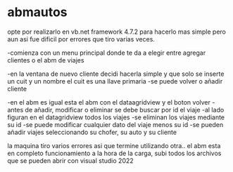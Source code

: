 # abmautos
opte por realizarlo en vb.net framework 4.7.2 para hacerlo mas simple pero aun asi fue dificil por errores que tiro varias veces.

-comienza con un menu principal donde te da a elegir entre agregar clientes o el abm de viajes

-en la ventana de nuevo cliente decidi hacerla simple y que solo se inserte un cuit y un nombre el cuit es una llave primaria 
-se puede volver o añadir cliente

-en el abm es igual esta el abm con el dataagridview y el boton volver
-antes de añadir, modificar o eliminar se debe buscar por id el viaje
-al lado figuran en el datagridview todos los viajes
-se eliminan los viajes mediante su id
-se puede modificar cualquier dato del viaje menos su id
-se pueden añadir viajes seleccionando su chofer, su auto y su cliente

la maquina tiro varios errores asi que termine utilizando otra.. el abm esta en completo funcionamiento a la hora de la carga, subi todos los archivos que se pueden abrir con visual studio 2022
